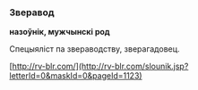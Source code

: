 ### Зверавод
**назоўнік, мужчынскі род**

Спецыяліст па звераводству, зверагадовец.

<a rel="author">[http://rv-blr.com/](http://rv-blr.com/slounik.jsp?letterId=0&maskId=0&pageId=1123)</a>

